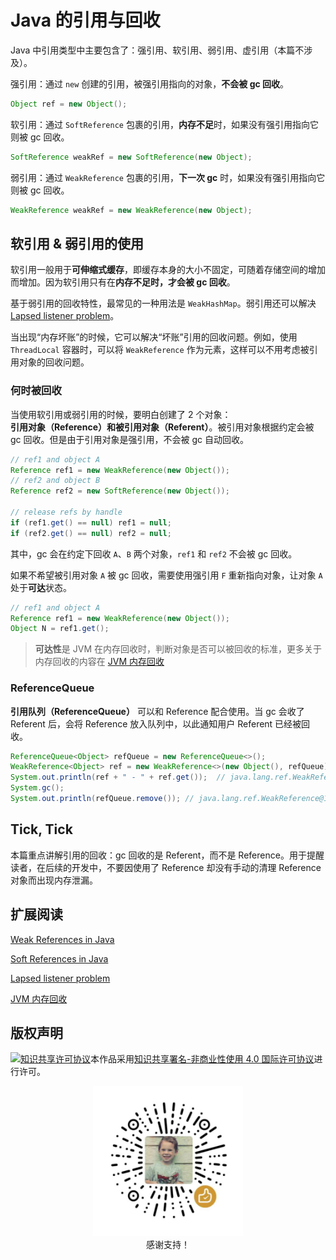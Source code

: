 # Java 的引用与回收

Java 中引用类型中主要包含了：强引用、软引用、弱引用、虚引用（本篇不涉及）。

强引用：通过 `new` 创建的引用，被强引用指向的对象，**不会被 gc 回收**。

```java
Object ref = new Object();
```

软引用：通过 `SoftReference` 包裹的引用，**内存不足**时，如果没有强引用指向它则被 gc 回收。

```java
SoftReference weakRef = new SoftReference(new Object);
```

弱引用：通过 `WeakReference` 包裹的引用，**下一次 gc** 时，如果没有强引用指向它则被 gc 回收。

```java
WeakReference weakRef = new WeakReference(new Object);
```

## 软引用 & 弱引用的使用

软引用一般用于**可伸缩式缓存**，即缓存本身的大小不固定，可随着存储空间的增加而增加。因为软引用只有在**内存不足时，才会被 gc 回收**。

基于弱引用的回收特性，最常见的一种用法是 `WeakHashMap`。弱引用还可以解决 [Lapsed listener problem](https://en.wikipedia.org/wiki/Lapsed_listener_problem)。

当出现“内存坏账”的时候，它可以解决“坏账”引用的回收问题。例如，使用 `ThreadLocal` 容器时，可以将 `WeakReference` 作为元素，这样可以不用考虑被引用对象的回收问题。

### 何时被回收

当使用软引用或弱引用的时候，要明白创建了 2 个对象：**引用对象（Reference）**和**被引用对象（Referent）**。被引用对象根据约定会被 gc 回收。但是由于引用对象是强引用，不会被 gc 自动回收。

```java
// ref1 and object A
Reference ref1 = new WeakReference(new Object());
// ref2 and object B
Reference ref2 = new SoftReference(new Object());

// release refs by handle
if (ref1.get() == null) ref1 = null;
if (ref2.get() == null) ref2 = null;
```

其中，gc 会在约定下回收 `A`、`B` 两个对象，`ref1` 和 `ref2` 不会被 gc 回收。

如果不希望被引用对象 `A` 被 gc 回收，需要使用强引用 `F` 重新指向对象，让对象 `A` 处于**可达**状态。

```java
// ref1 and object A
Reference ref1 = new WeakReference(new Object());
Object N = ref1.get();
```

>  **可达性**是 JVM 在内存回收时，判断对象是否可以被回收的标准，更多关于内存回收的内容在 [JVM 内存回收](./JVM内存回收.md)

### ReferenceQueue

**引用队列（ReferenceQueue）** 可以和 Reference 配合使用。当 gc 会收了 Referent 后，会将 Reference 放入队列中，以此通知用户 Referent 已经被回收。

```java
ReferenceQueue<Object> refQueue = new ReferenceQueue<>();
WeakReference<Object> ref = new WeakReference<>(new Object(), refQueue);
System.out.println(ref + " - " + ref.get());  // java.lang.ref.WeakReference@198e2867 - java.lang.Object@12f40c25
System.gc();
System.out.println(refQueue.remove()); // java.lang.ref.WeakReference@198e2867
```

## Tick, Tick

本篇重点讲解引用的回收：gc 回收的是 Referent，而不是 Reference。用于提醒读者，在后续的开发中，不要因使用了 Reference 却没有手动的清理 Reference 对象而出现内存泄漏。

## 扩展阅读

[Weak References in Java](https://www.baeldung.com/java-weak-reference)

[Soft References in Java](https://www.baeldung.com/java-soft-references)

[Lapsed listener problem](https://en.wikipedia.org/wiki/Lapsed_listener_problem)

[JVM 内存回收](./JVM内存回收.md)

## 版权声明

<a rel="license" href="http://creativecommons.org/licenses/by-nc/4.0/"><img alt="知识共享许可协议" style="border-width:0" src="https://i.creativecommons.org/l/by-nc/4.0/88x31.png" /></a>本作品采用<a rel="license" href="http://creativecommons.org/licenses/by-nc/4.0/">知识共享署名-非商业性使用 4.0 国际许可协议</a>进行许可。

<p align="center">
  <img src="assets/support.jpg" width="240px"/><br />感谢支持！
</p>



